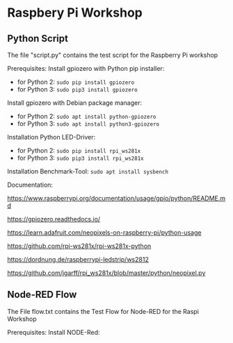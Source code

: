 # Raspbery Pi Workshop

Python Script
-------------

The file "script.py" contains the test script for the Raspberry Pi workshop

Prerequisites:
Install gpiozero with Python pip installer: 
* for Python 2: `sudo pip install gpiozero`
* for Python 3: `sudo pip3 install gpiozero`

Install gpiozero with Debian package manager: 
* for Python 2: `sudo apt install python-gpiozero`
* for Python 3: `sudo apt install python3-gpiozero`

Installation Python LED-Driver:
* for Python 2: `sudo pip install rpi_ws281x`
* for Python 3: `sudo pip3 install rpi_ws281x`

Installation Benchmark-Tool:
`sudo apt install sysbench`

Documentation:

https://www.raspberrypi.org/documentation/usage/gpio/python/README.md

https://gpiozero.readthedocs.io/

https://learn.adafruit.com/neopixels-on-raspberry-pi/python-usage

https://github.com/rpi-ws281x/rpi-ws281x-python

https://dordnung.de/raspberrypi-ledstrip/ws2812

https://github.com/jgarff/rpi_ws281x/blob/master/python/neopixel.py

Node-RED Flow
-------------

The File flow.txt contains the Test Flow for Node-RED for the Raspi Workshop

Prerequisites:
Install NODE-Red: 
